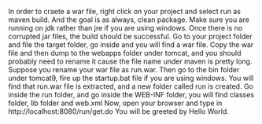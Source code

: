 In order to craete a war file, right click on your project and select run as maven build. 
And the goal is as always, clean package. 
Make sure you are running on jdk rather than jre if you are using windows. 
Once there is no corrupted jar files, the build should be successful. 
Go to your project folder and file the target folder, go inside and you will find a war file. 
Copy the war file and then dump to the webapps folder under tomcat, and you should probably need to rename it cause the file name under maven is pretty long.
Suppose you rename your war file as run.war.
Then go to the bin folder under tomcat9, fire up the startup.bat file if you are using windows.
You will find that run.war file is extracted, and a new folder called run is created. 
Go inside the run folder, and go inside the WEB-INF folder, you will find classes folder, lib folder and web.xml
Now, open your browser and type in http://localhost:8080/run/get.do
You will be greeted by Hello World.